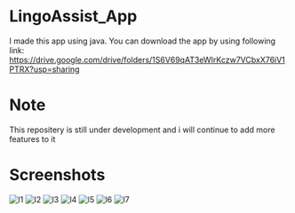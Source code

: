 # LingoAssist_App
I made this app using java. You can download the app by using following link: https://drive.google.com/drive/folders/1S6V69qAT3eWIrKczw7VCbxX76iV1PTRX?usp=sharing
# Note 
This repositery is still under development and i will continue to add more features to it
# Screenshots
![l1](https://user-images.githubusercontent.com/123807371/220654878-6dd9d65a-3934-4cda-be66-a2caee542a82.jpeg)
![l2](https://user-images.githubusercontent.com/123807371/220655243-1f0db59f-66dd-4cab-8bf6-1aba56ce03da.jpeg)
![l3](https://user-images.githubusercontent.com/123807371/220655557-876a7217-319b-4bdc-a468-50457c361643.jpeg)
![l4](https://user-images.githubusercontent.com/123807371/220655555-c9322530-9d70-489b-89b4-258b09d7fa31.jpeg)
![l5](https://user-images.githubusercontent.com/123807371/220655539-65dc8b28-1203-4f0f-a68d-cd909b16ca0d.jpeg)
![l6](https://user-images.githubusercontent.com/123807371/220655564-2de2e93c-0fd1-4056-a1a1-1944e08266f8.jpeg)
![l7](https://user-images.githubusercontent.com/123807371/220655560-06c1d0ea-b63d-4da8-a2a3-3f99479680b9.jpeg)

